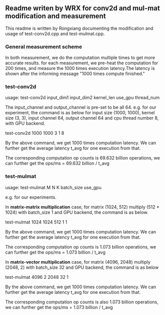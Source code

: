 ## Readme writen by WRX for conv2d and mul-mat modification and measurement
This readme is written by Rongxiang documenting the modification and usage of test-conv2d.cpp and test-mulmat.cpp.

### General measurement scheme
In both measurement, we do the computation multiple times to get more accurate results. for each measurement, we pre-heat the computation for 200 times, and measure the 1000 times execution latency.The latency is shown after the informing message "1000 times compute finished."

### test-conv2d
usage:
test-conv2d input_dim1 input_dim2 kernel_len use_gpu thread_num

The input_channel and output_channel is pre-set to be all 64.
e.g. for our experiment, the command is as below for input size (1000, 1000), kernel size (3, 3), input channel 64, output channel 64 and cpu thread number 8, with GPU backend.

test-conv2d 1000 1000 3 1 8

By the above command, we get 1000 times computation latency. We can further get the average latency t_avg for one execution from that.

The corresponding computation op counts is 69.632 billion operations,
we can further get the ops/ms = 69.632 billion / t_avg

### test-mulmat
usage:
test-mulmat M N K batch_size use_gpu


e.g. for our experiments. 

In **matrix-matrix multiplication** case, for matrix (1024, 512) multiply (512 * 1024) with batch_size 1 and GPU backend, the command is as below.

test-mulmat 1024 1024 512 1 1

By the above command, we get 1000 times computation latency. We can further get the average latency t_avg for one execution from that.

The corresponding computation op counts is 1.073 billion operations,
we can further get the ops/ms = 1.073 billion / t_avg

In **matrix-vector multiplication** case, for matrix (4096, 2048) multiply (2048, 2) with batch_size 32 and GPU backend, the command is as below

test-mulmat 4096 2 2048 32 1

By the above command, we get 1000 times computation latency. We can further get the average latency t_avg for one execution from that.

The corresponding computation op counts is also 1.073 billion operations,
we can further get the ops/ms = 1.073 billion / t_avg
